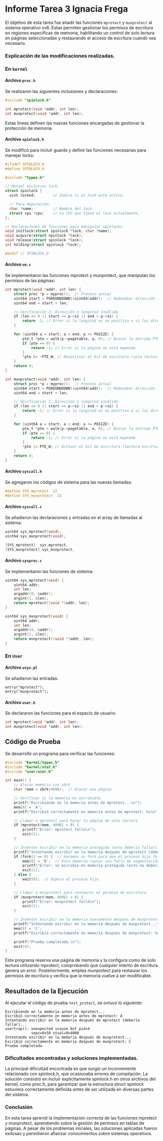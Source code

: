 # Informe Tarea 3 Ignacia Frega
El objetivo de esta tarea fue añadir las funciones `mprotect` y `munprotect` al sistema operativo xv6. Estas permiten gestionar los permisos de escritura en regiones específicas de memoria, habilitando un control de solo lectura en páginas seleccionadas y restaurando el acceso de escritura cuando sea necesario.

### Explicación de las modificaciones realizadas.
### En `kernel`
#### Archivo `proc.h`
Se realizaron las siguientes inclusiones y declaraciones:
```c
#include "spinlock.h"

int mprotect(void *addr, int len);
int munprotect(void *addr, int len);
```
Estas líneas definen las nuevas funciones encargadas de gestionar la protección de memoria.
#### Archivo `spinlock.h`
Se modificó para incluir guards y definir las funciones necesarias para manejar locks:
```c
#ifndef SPINLOCK_H
#define SPINLOCK_H

#include "types.h"

// Mutual exclusion lock.
struct spinlock {
  uint locked;        // Indica si el lock está activo.

  // Para depuración:
  char *name;         // Nombre del lock.
  struct cpu *cpu;    // La CPU que tiene el lock actualmente.
};

// Declaraciones de funciones para manipular spinlocks
void initlock(struct spinlock *lock, char *name);
void acquire(struct spinlock *lock);
void release(struct spinlock *lock);
int holding(struct spinlock *lock);

#endif // SPINLOCK_H
```
#### Archivo `vm.c`
Se implementaron las funciones mprotect y munprotect, que manipulan los permisos de las páginas:
```c
int mprotect(void *addr, int len) {
    struct proc *p = myproc();  // Proceso actual
    uint64 start = PGROUNDDOWN((uint64)addr);  // Redondear dirección inicial
    uint64 end = start + len;

    // Verificación 1: Dirección o longitud inválida
    if (len <= 0 || start >= p->sz || end > p->sz) {
        return -1; // Error si la longitud es no positiva o si las direcciones no son válidas
    }

    for (uint64 a = start; a < end; a += PGSIZE) {
        pte_t *pte = walk(p->pagetable, a, 0); // Buscar la entrada PTE
        if (pte == 0) {
            return -1; // Error si la página no está mapeada
        }
        *pte &= ~PTE_W; // Desactivar el bit de escritura (solo lectura)
    }
    return 0;
}

int munprotect(void *addr, int len) {
    struct proc *p = myproc();  // Proceso actual
    uint64 start = PGROUNDDOWN((uint64)addr);  // Redondear dirección inicial
    uint64 end = start + len;

    // Verificación 1: Dirección o longitud inválida
    if (len <= 0 || start >= p->sz || end > p->sz) {
        return -1; // Error si la longitud es no positiva o si las direcciones no son válidas
    }

    for (uint64 a = start; a < end; a += PGSIZE) {
        pte_t *pte = walk(p->pagetable, a, 0); // Buscar la entrada PTE
        if (pte == 0) {
            return -1; // Error si la página no está mapeada
        }
        *pte |= PTE_W; // Activar el bit de escritura (lectura-escritura)
    }
    return 0;
}
```

#### Archivo `syscall.h`
Se agregaron los códigos de sistema para las nuevas llamadas:
```c
#define SYS_mprotect  22
#define SYS_munprotect  23
```

#### Archivo `syscall.c`
Se añadieron las declaraciones y entradas en el array de llamadas al sistema:
```c
uint64 sys_mprotect(void);
uint64 sys_munprotect(void);

[SYS_mprotect]  sys_mprotect,
[SYS_munprotect] sys_munprotect,
```

#### Archivo `sysproc.c`
Se implementaron las funciones de sistema:
```c
uint64 sys_mprotect(void) {
    uint64 addr;
    int len;
    argaddr(0, &addr);
    argint(1, &len);
    return mprotect((void *)addr, len);
}

uint64 sys_munprotect(void) {
    uint64 addr;
    int len;
    argaddr(0, &addr);
    argint(1, &len);
    return munprotect((void *)addr, len);
}
```

### En `User`

#### Archivo `usys.pl`
Se añadieron las entradas:
```plaintext
entry("mprotect");  
entry("munprotect");
```

#### Archivo `user.h`
Se declararon las funciones para el espacio de usuario:
```c
int mprotect(void *addr, int len);
int munprotect(void *addr, int len);
```

## Código de Prueba
Se desarrolló un programa para verificar las funciones:

```c
#include "kernel/types.h"
#include "kernel/stat.h"
#include "user/user.h"

int main() {
    // Alocar memoria con sbrk
    char *mem = sbrk(4096);  // Alocar una página

    // Verificar si la memoria es escribible
    printf("Escribiendo en la memoria antes de mprotect...\n");
    mem[0] = 'A';
    printf("Escribió correctamente en memoria antes de mprotect: %c\n", mem[0]);

    // Llamar a mprotect para hacer la página de solo lectura
    if (mprotect(mem, 4096) < 0) {
        printf("Error: mprotect falló\n");
        exit(1);
    }

    // Intentar escribir en la memoria protegida (esto debería fallar)
    printf("Intentando escribir en la memoria después de mprotect (debería fallar)...\n");
    if (fork() == 0) {  // Hacemos un fork para que el proceso hijo falle y no afecte al padre
        mem[0] = 'B';  // Esto debería causar una falla de segmentación
        printf("Error: se escribió en memoria protegida (esto no debería imprimirse)\n");
        exit(1);
    } else {
        wait(0);  // Espera al proceso hijo
    }

    // Llamar a munprotect para restaurar el permiso de escritura
    if (munprotect(mem, 4096) < 0) {
        printf("Error: munprotect falló\n");
        exit(1);
    }

    // Intentar escribir en la memoria nuevamente después de munprotect
    printf("Intentando escribir en la memoria después de munprotect...\n");
    mem[0] = 'C';
    printf("Escribió correctamente en memoria después de munprotect: %c\n", mem[0]);

    printf("Prueba completada.\n");
    exit(0);
}
```

Este programa reserva una página de memoria y la configura como de solo lectura utilizando mprotect, comprobando que cualquier intento de escritura genera un error. Posteriormente, emplea munprotect para restaurar los permisos de escritura y verifica que la memoria vuelve a ser modificable.

## Resultados de la Ejecución

Al ejecutar el código de prueba `test_protect`, se ovtuvo lo siguiente:

```plaintext
Escribiendo en la memoria antes de mprotect...
Escribió correctamente en memoria antes de mprotect: A
Intentando escribir en la memoria después de mprotect (debería fallar)...
usertrap(): unexpected scause 0xf pid=4
            sepc=0x58 stval=0x4000
Intentando escribir en la memoria después de munprotect...
Escribió correctamente en memoria después de munprotect: C
Prueba completada.
```

### Dificultades encontradas y soluciones implementadas.
La principal dificultad encontrada es que surgió un inconveniente relacionado con spinlock.h, que ocasionaba errores de compilación. La solución consistió en incluir explícitamente spinlock.h en otros archivos del kernel, como proc.h, para garantizar que la estructura struct spinlock estuviera correctamente definida antes de ser utilizada en diversas partes del sistema.

### Conclusión
En esta tarea aprendí la implementación correcta de las funciones mprotect y munprotect, aprendiendo sobre la gestión de permisos en tablas de páginas. A pesar de los problemas iniciales, las soluciones aplicadas fueron exitosas y permitieron afianzar conocimientos sobre sistemas operativos.
